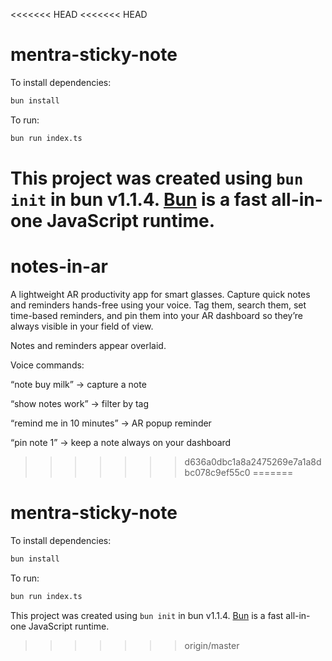 <<<<<<< HEAD
<<<<<<< HEAD
# mentra-sticky-note

To install dependencies:

```bash
bun install
```

To run:

```bash
bun run index.ts
```

This project was created using `bun init` in bun v1.1.4. [Bun](https://bun.sh) is a fast all-in-one JavaScript runtime.
=======
# notes-in-ar
A lightweight AR productivity app for smart glasses. Capture quick notes and reminders hands-free using your voice. Tag them, search them, set time-based reminders, and pin them into your AR dashboard so they’re always visible in your field of view.


Notes and reminders appear overlaid.

Voice commands:

“note buy milk” → capture a note

“show notes work” → filter by tag

“remind me in 10 minutes” → AR popup reminder

“pin note 1” → keep a note always on your dashboard
>>>>>>> d636a0dbc1a8a2475269e7a1a8dbc078c9ef55c0
=======
# mentra-sticky-note

To install dependencies:

```bash
bun install
```

To run:

```bash
bun run index.ts
```

This project was created using `bun init` in bun v1.1.4. [Bun](https://bun.sh) is a fast all-in-one JavaScript runtime.
>>>>>>> origin/master
